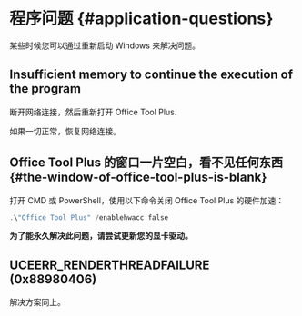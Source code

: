 # 程序问题 {#application-questions}

某些时候您可以通过重新启动 Windows 来解决问题。

## Insufficient memory to continue the execution of the program

断开网络连接，然后重新打开 Office Tool Plus.

如果一切正常，恢复网络连接。

## Office Tool Plus 的窗口一片空白，看不见任何东西 {#the-window-of-office-tool-plus-is-blank}

打开 CMD 或 PowerShell，使用以下命令关闭 Office Tool Plus 的硬件加速：

``` powershell
.\"Office Tool Plus" /enablehwacc false
```

**为了能永久解决此问题，请尝试更新您的显卡驱动。**

## UCEERR_RENDERTHREADFAILURE (0x88980406)

解决方案同上。
